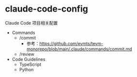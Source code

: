 # claude-code-config

Claude Code 项目相关配置

- Commands
  - /commit
    - 参考：https://github.com/evmts/tevm-monorepo/blob/main/.claude/commands/commit.md
  - /review
- Code Guidelines
  - TypeScript
  - Python
